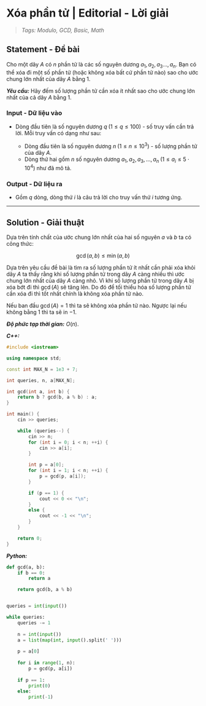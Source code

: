 
# Xóa phần tử | Editorial - Lời giải

> *Tags: Modulo, GCD, Basic, Math*

## Statement - Đề bài

Cho một dãy $A$ có $n$ phần tử là các số nguyên dương $a_1, a_2, a_3 \ldots, a_n$. Bạn có thể xóa đi một số phần tử (hoặc không xóa bất cứ phần tử nào) sao cho ước chung lớn nhất của dãy $A$ bằng $1$.

***Yêu cầu:*** Hãy đếm số lượng phần tử cần xóa ít nhất sao cho ước chung lớn nhất của cả dãy $A$ bằng $1$.

### Input - Dữ liệu vào

- Dòng đầu tiên là số nguyên dương $q \; (1 \le q \le 100)$ - số truy vấn cần trả lời. Mỗi truy vấn có dạng như sau:

    - Dòng đầu tiên là số nguyên dương $n \; (1 \le n \le 10^3)$ - số lượng phần tử của dãy $A$.
    - Dòng thứ hai gồm $n$ số nguyên dương $a_1, a_2, a_3, \ldots, a_n \; (1 \le a_i \le 5 \cdot 10^4)$ như đã mô tả.

### Output - Dữ liệu ra

- Gồm $q$ dòng, dòng thứ $i$ là câu trả lời cho truy vấn thứ $i$ tương ứng.

---

## Solution - Giải thuật

Dựa trên tính chất của ước chung lớn nhất của hai số nguyên $a$ và $b$ ta có công thức:

$$\gcd(a, b) \le \min(a, b)$$

Dựa trên yêu cầu đề bài là tìm ra số lượng phần tử ít nhất cần phải xóa khỏi dãy $A$ ta thấy rằng khi số lượng phần tử trong dãy $A$ càng nhiều thì ước chung lớn nhất của dãy $A$ càng nhỏ. Vì khi số lượng phần tử trong dãy $A$ bị xóa bớt đi thì $\gcd(A)$ sẽ tăng lên. Do đó để tối thiểu hóa số lượng phần tử cần xóa đi thì tốt nhất chính là không xóa phần tử nào.

Nếu ban đầu $\gcd(A) = 1$ thì ta sẽ không xóa phần tử nào. Ngược lại nếu không bằng $1$ thì ta sẽ in $-1$.

***Độ phức tạp thời gian:*** $O(n)$.

***C++:***

```cpp
#include <iostream>

using namespace std;

const int MAX_N = 1e3 + 7;

int queries, n, a[MAX_N];

int gcd(int a, int b) {
    return b ? gcd(b, a % b) : a;
}

int main() {
    cin >> queries;

    while (queries--) {
        cin >> n;
        for (int i = 0; i < n; ++i) {
            cin >> a[i];
        }

        int p = a[0];
        for (int i = 1; i < n; ++i) {
            p = gcd(p, a[i]);
        }

        if (p == 1) {
            cout << 0 << "\n";
        }
        else {
            cout << -1 << "\n";
        }
    }

    return 0;
}
```

***Python:***

```py
def gcd(a, b):
    if b == 0:
        return a

    return gcd(b, a % b)


queries = int(input())

while queries:
    queries -= 1
    
    n = int(input())
    a = list(map(int, input().split(' ')))
    
    p = a[0]
    
    for i in range(1, n):
        p = gcd(p, a[i])
    
    if p == 1:
        print(0)
    else:
        print(-1)
```
